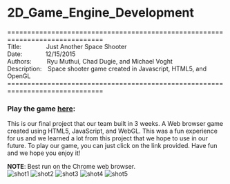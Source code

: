 # 2D_Game_Engine_Development

==============================================================================<br>
Title:&emsp;&emsp;&emsp;&nbsp;&nbsp;&nbsp;
Just Another Space Shooter<br>
Date:&emsp;&emsp;&emsp;&nbsp;&nbsp;
12/15/2015<br>
Authors:&emsp;&emsp;&nbsp;&nbsp;Ryu Muthui, Chad Dugie, and Michael Voght<br>
Description:&emsp;Space shooter game created in Javascript, HTML5, and OpenGL
==============================================================================<br>

### Play the game <strong><a href="https://coderaulic.github.io/2D_Game_Engine_Development/" target="_blank">here</a></strong>:

This is our final project that our team built in 3 weeks. A Web browser game created using HTML5, JavaScript, and WebGL.
This was a fun experience for us and we learned a lot from this project that we hope to use in our future.
To play our game, you can just click on the link provided. Have fun and we hope you enjoy it!

<strong>NOTE</strong>: Best run on the Chrome web browser.<br>
![shot1](https://cloud.githubusercontent.com/assets/10789046/24624412/a5df0e10-1860-11e7-9807-322af7f25708.png)
![shot2](https://cloud.githubusercontent.com/assets/10789046/24624413/a5e2cf50-1860-11e7-8272-ed45f66b09f7.png)
![shot3](https://cloud.githubusercontent.com/assets/10789046/24624414/a5e79800-1860-11e7-9d28-6cb85a2a389e.png)
![shot4](https://cloud.githubusercontent.com/assets/10789046/24624415/a5e7ddd8-1860-11e7-9b82-8e4d8029e3f0.png)
![shot5](https://cloud.githubusercontent.com/assets/10789046/24624416/a5ecc14a-1860-11e7-8949-48298bc86e59.png)

